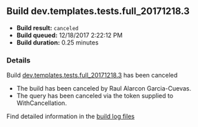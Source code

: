 ## Build dev.templates.tests.full_20171218.3
- **Build result:** `canceled`
- **Build queued:** 12/18/2017 2:22:12 PM
- **Build duration:** 0.25 minutes
### Details
Build [dev.templates.tests.full_20171218.3](https://winappstudio.visualstudio.com/web/build.aspx?pcguid=a4ef43be-68ce-4195-a619-079b4d9834c2&builduri=vstfs%3a%2f%2f%2fBuild%2fBuild%2f24436) has been canceled

+ The build has been canceled by Raul Alarcon Garcia-Cuevas.
+ The query has been canceled via the token supplied to WithCancellation.

Find detailed information in the [build log files](https://uwpctdiags.blob.core.windows.net/buildlogs/dev.templates.tests.full_20171218.3_logs.zip)
